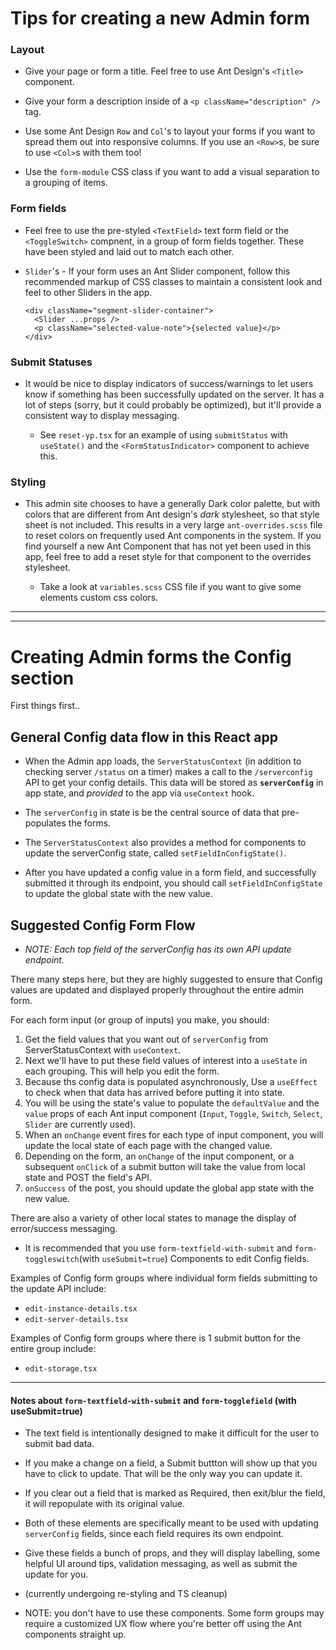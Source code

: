 # Tips for creating a new Admin form

### Layout

- Give your page or form a title. Feel free to use Ant Design's `<Title>` component.
- Give your form a description inside of a `<p className="description" />` tag.

- Use some Ant Design `Row` and `Col`'s to layout your forms if you want to spread them out into responsive columns. If you use an `<Row>`s, be sure to use `<Col>`s with them too!

- Use the `form-module` CSS class if you want to add a visual separation to a grouping of items.

### Form fields

- Feel free to use the pre-styled `<TextField>` text form field or the `<ToggleSwitch>` compnent, in a group of form fields together. These have been styled and laid out to match each other.

- `Slider`'s - If your form uses an Ant Slider component, follow this recommended markup of CSS classes to maintain a consistent look and feel to other Sliders in the app.
  ```
  <div className="segment-slider-container">
    <Slider ...props />
    <p className="selected-value-note">{selected value}</p>
  </div>
  ```

### Submit Statuses

- It would be nice to display indicators of success/warnings to let users know if something has been successfully updated on the server. It has a lot of steps (sorry, but it could probably be optimized), but it'll provide a consistent way to display messaging.

  - See `reset-yp.tsx` for an example of using `submitStatus` with `useState()` and the `<FormStatusIndicator>` component to achieve this.

### Styling

- This admin site chooses to have a generally Dark color palette, but with colors that are different from Ant design's _dark_ stylesheet, so that style sheet is not included. This results in a very large `ant-overrides.scss` file to reset colors on frequently used Ant components in the system. If you find yourself a new Ant Component that has not yet been used in this app, feel free to add a reset style for that component to the overrides stylesheet.

  - Take a look at `variables.scss` CSS file if you want to give some elements custom css colors.

---

---

# Creating Admin forms the Config section

First things first..

## General Config data flow in this React app

- When the Admin app loads, the `ServerStatusContext` (in addition to checking server `/status` on a timer) makes a call to the `/serverconfig` API to get your config details. This data will be stored as **`serverConfig`** in app state, and _provided_ to the app via `useContext` hook.

- The `serverConfig` in state is be the central source of data that pre-populates the forms.

- The `ServerStatusContext` also provides a method for components to update the serverConfig state, called `setFieldInConfigState()`.

- After you have updated a config value in a form field, and successfully submitted it through its endpoint, you should call `setFieldInConfigState` to update the global state with the new value.

## Suggested Config Form Flow

- _NOTE: Each top field of the serverConfig has its own API update endpoint._

There many steps here, but they are highly suggested to ensure that Config values are updated and displayed properly throughout the entire admin form.

For each form input (or group of inputs) you make, you should:

1. Get the field values that you want out of `serverConfig` from ServerStatusContext with `useContext`.
2. Next we'll have to put these field values of interest into a `useState` in each grouping. This will help you edit the form.
3. Because ths config data is populated asynchronously, Use a `useEffect` to check when that data has arrived before putting it into state.
4. You will be using the state's value to populate the `defaultValue` and the `value` props of each Ant input component (`Input`, `Toggle`, `Switch`, `Select`, `Slider` are currently used).
5. When an `onChange` event fires for each type of input component, you will update the local state of each page with the changed value.
6. Depending on the form, an `onChange` of the input component, or a subsequent `onClick` of a submit button will take the value from local state and POST the field's API.
7. `onSuccess` of the post, you should update the global app state with the new value.

There are also a variety of other local states to manage the display of error/success messaging.

- It is recommended that you use `form-textfield-with-submit` and `form-toggleswitch`(with `useSubmit=true`) Components to edit Config fields.

Examples of Config form groups where individual form fields submitting to the update API include:

- `edit-instance-details.tsx`
- `edit-server-details.tsx`

Examples of Config form groups where there is 1 submit button for the entire group include:

- `edit-storage.tsx`

---

#### Notes about `form-textfield-with-submit` and `form-togglefield` (with useSubmit=true)

- The text field is intentionally designed to make it difficult for the user to submit bad data.
- If you make a change on a field, a Submit buttton will show up that you have to click to update. That will be the only way you can update it.
- If you clear out a field that is marked as Required, then exit/blur the field, it will repopulate with its original value.

- Both of these elements are specifically meant to be used with updating `serverConfig` fields, since each field requires its own endpoint.

- Give these fields a bunch of props, and they will display labelling, some helpful UI around tips, validation messaging, as well as submit the update for you.

- (currently undergoing re-styling and TS cleanup)

- NOTE: you don't have to use these components. Some form groups may require a customized UX flow where you're better off using the Ant components straight up.

